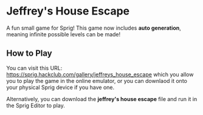 # Jeffrey's House Escape
A fun small game for Sprig! This game now includes **auto generation**, meaning infinite possible levels can be made!

## How to Play
You can visit this URL: https://sprig.hackclub.com/gallery/jeffreys_house_escape which you allow you to play the game in the online emulator, or you can downlaod it onto your physical Sprig device if you have one.

Alternatively, you can download the **jeffrey's house escape** file and run it in the Sprig Editor to play.
